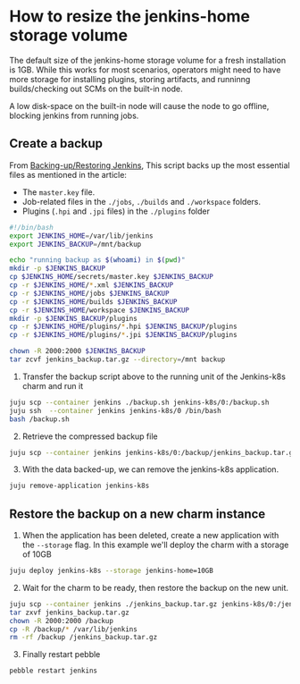 # How to resize the jenkins-home storage volume
The default size of the jenkins-home storage volume for a fresh installation is 1GB. While this works for most scenarios, operators might need to have more storage for installing plugins, storing artifacts, and runninng builds/checking out SCMs on the built-in node.

A low disk-space on the built-in node will cause the node to go offline, blocking jenkins from running jobs.

## Create a backup
From [Backing-up/Restoring Jenkins](https://www.jenkins.io/doc/book/system-administration/backing-up/), This script backs up the most essential files as mentioned in the article:
* The `master.key` file.
* Job-related files in the `./jobs`, `./builds` and `./workspace` folders.
* Plugins (`.hpi` and `.jpi` files) in the `./plugins` folder

```bash
#!/bin/bash
export JENKINS_HOME=/var/lib/jenkins
export JENKINS_BACKUP=/mnt/backup

echo "running backup as $(whoami) in $(pwd)"
mkdir -p $JENKINS_BACKUP
cp $JENKINS_HOME/secrets/master.key $JENKINS_BACKUP
cp -r $JENKINS_HOME/*.xml $JENKINS_BACKUP
cp -r $JENKINS_HOME/jobs $JENKINS_BACKUP
cp -r $JENKINS_HOME/builds $JENKINS_BACKUP
cp -r $JENKINS_HOME/workspace $JENKINS_BACKUP
mkdir -p $JENKINS_BACKUP/plugins
cp -r $JENKINS_HOME/plugins/*.hpi $JENKINS_BACKUP/plugins
cp -r $JENKINS_HOME/plugins/*.jpi $JENKINS_BACKUP/plugins

chown -R 2000:2000 $JENKINS_BACKUP
tar zcvf jenkins_backup.tar.gz --directory=/mnt backup
```
1. Transfer the backup script above to the running unit of the Jenkins-k8s charm and run it
```bash
juju scp --container jenkins ./backup.sh jenkins-k8s/0:/backup.sh
juju ssh  --container jenkins jenkins-k8s/0 /bin/bash
bash /backup.sh
```
2. Retrieve the compressed backup file
```bash
juju scp --container jenkins jenkins-k8s/0:/backup/jenkins_backup.tar.gz jenkins_backup.tar.gz
```
3. With the data backed-up, we can remove the jenkins-k8s application.
```bash
juju remove-application jenkins-k8s
```

## Restore the backup on a new charm instance
1. When the application has been deleted, create a new application with the `--storage` flag. In this example we'll deploy the charm with a storage of 10GB
```bash
juju deploy jenkins-k8s --storage jenkins-home=10GB
```
2. Wait for the charm to be ready, then restore the backup on the new unit.
```bash
juju scp --container jenkins ./jenkins_backup.tar.gz jenkins-k8s/0:/jenkins_backup.tar.gz
tar zxvf jenkins_backup.tar.gz
chown -R 2000:2000 /backup
cp -R /backup/* /var/lib/jenkins
rm -rf /backup /jenkins_backup.tar.gz
```
3. Finally restart pebble
```bash
pebble restart jenkins
```